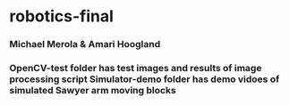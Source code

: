 # robotics-final
<H3>Michael Merola & Amari Hoogland<H3>

<p>OpenCV-test folder has test images and results of image processing script  
Simulator-demo folder has demo vidoes of simulated Sawyer arm moving blocks<p>
